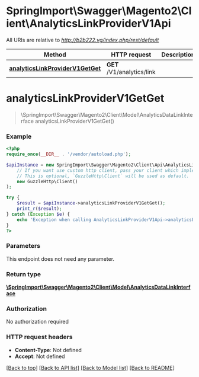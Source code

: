 # SpringImport\Swagger\Magento2\Client\AnalyticsLinkProviderV1Api

All URIs are relative to *http://b2b222.vg/index.php/rest/default*

Method | HTTP request | Description
------------- | ------------- | -------------
[**analyticsLinkProviderV1GetGet**](AnalyticsLinkProviderV1Api.md#analyticsLinkProviderV1GetGet) | **GET** /V1/analytics/link | 


# **analyticsLinkProviderV1GetGet**
> \SpringImport\Swagger\Magento2\Client\Model\AnalyticsDataLinkInterface analyticsLinkProviderV1GetGet()





### Example
```php
<?php
require_once(__DIR__ . '/vendor/autoload.php');

$apiInstance = new SpringImport\Swagger\Magento2\Client\Api\AnalyticsLinkProviderV1Api(
    // If you want use custom http client, pass your client which implements `GuzzleHttp\ClientInterface`.
    // This is optional, `GuzzleHttp\Client` will be used as default.
    new GuzzleHttp\Client()
);

try {
    $result = $apiInstance->analyticsLinkProviderV1GetGet();
    print_r($result);
} catch (Exception $e) {
    echo 'Exception when calling AnalyticsLinkProviderV1Api->analyticsLinkProviderV1GetGet: ', $e->getMessage(), PHP_EOL;
}
?>
```

### Parameters
This endpoint does not need any parameter.

### Return type

[**\SpringImport\Swagger\Magento2\Client\Model\AnalyticsDataLinkInterface**](../Model/AnalyticsDataLinkInterface.md)

### Authorization

No authorization required

### HTTP request headers

 - **Content-Type**: Not defined
 - **Accept**: Not defined

[[Back to top]](#) [[Back to API list]](../../README.md#documentation-for-api-endpoints) [[Back to Model list]](../../README.md#documentation-for-models) [[Back to README]](../../README.md)

